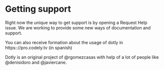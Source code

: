 # Getting support
Right now the unique way to get support is by opening a Request Help issue. We are working to provide some new ways of documentation and support.

You can also receive formation about the usage of dotly in https:://pro.codely.tv (in spanish)

Dotly is an original project of @rgomezcasas with help of a lot of people like @denisidoro and @javiercane.